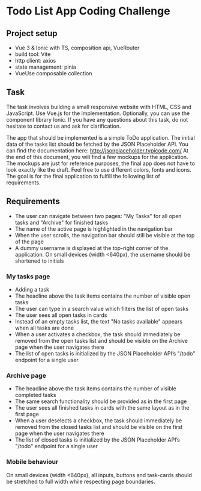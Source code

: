 # Todo List App Coding Challenge

## Project setup

- Vue 3 & Ionic with TS, composition api, VueRouter
- build tool: Vite
- http client: axios
- state management: pinia
- VueUse composable collection

## Task

The task involves building a small responsive website with HTML, CSS and JavaScript. Use Vue.js for the implementation. Optionally, you can use the component library Ionic.
If you have any questions about this task, do not hesitate to contact us and ask for clarification.

The app that should be implemented is a simple ToDo application. The initial data of the tasks list should be fetched by the JSON Placeholder API.
You can find the documentation here: http://jsonplaceholder.typicode.com/
At the end of this document, you will find a few mockups for the application. The mockups are just for reference purposes, the final app does not have to look exactly like the draft. Feel free to use different colors, fonts and icons.
The goal is for the final application to fulfill the following list of requirements.

## Requirements

- The user can navigate between two pages: "My Tasks" for all open tasks and "Archive" for finished tasks
- The name of the active page is highlighted in the navigation bar
- When the user scrolls, the navigation bar should still be visible at the top of the page
- A dummy username is displayed at the top-right corner of the application. On small devices (width <640px), the username should be shortened to initials

### My tasks page

- Adding a task
- The headline above the task items contains the number of visible open tasks
- The user can type in a search value which filters the list of open tasks
- The user sees all open tasks in cards
- Instead of an empty tasks list, the text "No tasks available" appears when all tasks are done
- When a user activates a checkbox, the task should immediately be removed from the open
  tasks list and should be visible on the Archive page when the user navigates there
- The list of open tasks is initialized by the JSON Placeholder API’s "/todo" endpoint for a
  single user

### Archive page

- The headline above the task items contains the number of visible completed tasks
- The same search functionality should be provided as in the first page
- The user sees all finished tasks in cards with the same layout as in the first page
- When a user deselects a checkbox, the task should immediately be removed from the
  closed tasks list and should be visible on the first page when the user navigates there
- The list of closed tasks is initialized by the JSON Placeholder API’s "/todo" endpoint for a
  single user

### Mobile behaviour

On small devices (width <640px), all inputs, buttons and task-cards should be stretched to full width while respecting page boundaries.
